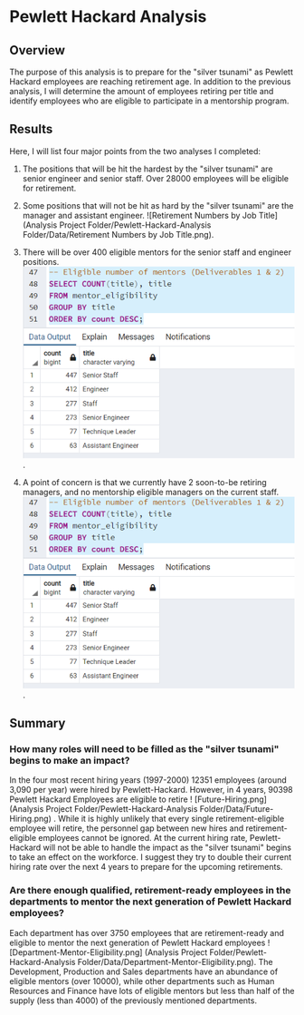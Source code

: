 # Pewlett Hackard Analysis

## Overview

The purpose of this analysis is to prepare for the "silver tsunami" as Pewlett Hackard employees are reaching retirement age. In addition to the previous analysis, I will determine the amount of employees retiring per title and identify employees who are eligible to participate in a mentorship program.

## Results 

Here, I will list four major points from the two analyses I completed:
1. The positions that will be hit the hardest by the "silver tsunami" are senior engineer and senior staff. Over 28000 employees will be eligible for retirement. 
2. Some positions that will not be hit as hard by the "silver tsunami" are the manager and assistant engineer.
![Retirement Numbers by Job Title](Analysis Project Folder/Pewlett-Hackard-Analysis Folder/Data/Retirement Numbers by Job Title.png). 

 
3. There will be over 400 eligible mentors for the senior staff and engineer positions. 
![Mentor Eligibility Numbers](https://github.com/AkifEltahir96/Pewlett-Hackard-Analysis/blob/main/Analysis%20Project%20Folder/Pewlett-Hackard-Analysis%20Folder/Data/Mentor-Eligibility-Numbers.png).

4. A point of concern is that we currently have 2 soon-to-be retiring managers, and no mentorship eligible managers on the current staff.
![Mentor Eligibility Numbers](https://github.com/AkifEltahir96/Pewlett-Hackard-Analysis/blob/main/Analysis%20Project%20Folder/Pewlett-Hackard-Analysis%20Folder/Data/Mentor-Eligibility-Numbers.png).


## Summary 
### How many roles will need to be filled as the "silver tsunami" begins to make an impact?
In the four most recent hiring years (1997-2000) 12351 employees (around 3,090 per year) were hired by Pewlett-Hackard. However, in 4 years, 90398 Pewlett Hackard Employees are eligible to retire ! [Future-Hiring.png] (Analysis Project Folder/Pewlett-Hackard-Analysis Folder/Data/Future-Hiring.png) . While it is highly unlikely that every single retirement-eligible employee will retire, the personnel gap between new hires and retirement-eligible employees cannot be ignored. At the current hiring rate, Pewlett-Hackard will not be able to handle the impact as the "silver tsunami" begins to take an effect on the workforce. I suggest they try to double their current hiring rate over the next 4 years to prepare for the upcoming retirements. 

### Are there enough qualified, retirement-ready employees in the departments to mentor the next generation of Pewlett Hackard employees?
Each department has over 3750 employees that are retirement-ready and eligible to mentor the next generation of Pewlett Hackard employees ! [Department-Mentor-Eligibility.png] (Analysis Project Folder/Pewlett-Hackard-Analysis Folder/Data/Department-Mentor-Eligibility.png). The Development, Production and Sales departments have an abundance of eligible mentors (over 10000), while other departments such as Human Resources and Finance have lots of eligible mentors but less than half of the supply (less than 4000) of the previously mentioned departments.
